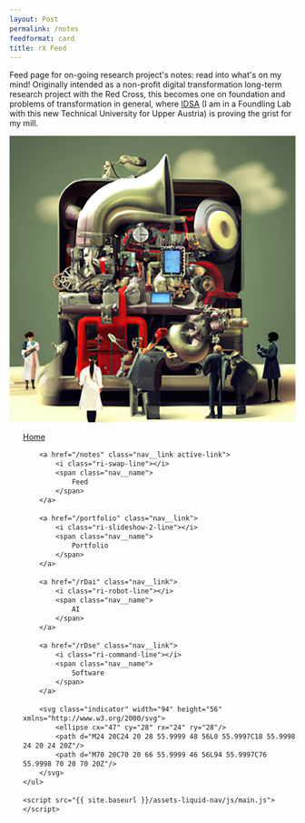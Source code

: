 ```yaml
---
layout: Post
permalink: /notes
feedformat: card
title: rX Feed
---
```


Feed page for on-going research project's notes: read into what's on my mind! Originally intended as a non-profit digital transformation long-term research project with the Red Cross, this becomes one on foundation and problems of transformation in general, where <a href="https://www.bmbwf.gv.at/en/Topics/Higher-education---universities/Institute-of-Digital-Sciences-Austria-(IDSA)-%E2%80%93-A-new%2C-innovative-University-of-Technology-for-Digitalisation-and-Digital-Transformation-in-Austria.html">IDSA</a> (I am in a Foundling Lab with this new Technical University for Upper Austria) is proving the grist for my mill.

<img src="../assets/img/machine.jpg" alt="IDSA and Ars Electronica Founding Lab Header">

<nav class="nav">
    <ul class="nav__list">
        <a href="/" class="nav__link">
            <i class="ri-home-5-line"></i>
            <span class="nav__name">
                Home
            </span>
        </a>

        <a href="/notes" class="nav__link active-link">
            <i class="ri-swap-line"></i>
            <span class="nav__name">
                Feed
            </span>
        </a>

        <a href="/portfolio" class="nav__link">
            <i class="ri-slideshow-2-line"></i>
            <span class="nav__name">
                Portfolio
            </span>
        </a>

        <a href="/rDai" class="nav__link">
            <i class="ri-robot-line"></i>
            <span class="nav__name">
                AI
            </span>
        </a>

        <a href="/rDse" class="nav__link">
            <i class="ri-command-line"></i>
            <span class="nav__name">
                Software
            </span>
        </a>

        <svg class="indicator" width="94" height="56" xmlns="http://www.w3.org/2000/svg">
            <ellipse cx="47" cy="28" rx="24" ry="28"/>
            <path d="M24 20C24 20 28 55.9999 48 56L0 55.9997C18 55.9998 24 20 24 20Z"/>
            <path d="M70 20C70 20 66 55.9999 46 56L94 55.9997C76 55.9998 70 20 70 20Z"/>
        </svg>
    </ul>

    <script src="{{ site.baseurl }}/assets-liquid-nav/js/main.js"></script>
</nav>